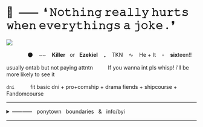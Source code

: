  # 🔪‎ ‎ ⸺‎ ‎ ❛ 𝙽𝚘𝚝𝚑𝚒𝚗𝚐 𝚛𝚎𝚊𝚕𝚕𝚢 𝚑𝚞𝚛𝚝𝚜 𝚠𝚑𝚎𝚗 𝚎𝚟𝚎𝚛𝚢𝚝𝚑𝚒𝚗𝚐𝚜 𝚊 𝚓𝚘𝚔𝚎 . ❜
![](https://i.imgur.com/NxnBasj.png)

　　　　🌑 ‎ ‎ ‎ ⌣⌣ ‎ ‎ ‎ **Killer** ‎ ‎ ‎or ‎ ‎ **Ezekiel** ‎ ‎ ‎ ₊ ‎ ‎ ‎ TKN ‎ ‎ ‎ ∿ ‎ ‎ ‎ He‎ ‎+ It‎ ‎ ‎ ‎ - ‎ ‎ ‎ **six**teen!!

usually ontab but not paying attntn 　‎  　‎ If you wanna int pls whisp! i'll be more likely to see it

`dni`　　　fit basic dni + pro+comship +  drama fiends + shipcourse + Fandomcourse


***
<details>

<summary>⸺⸺‎ ‎ ‎ ponytown‎ ‎ ‎ boundaries‎ ‎ ‎ &‎ ‎ ‎ info/byi</summary>
 
 
#### Based is UTDR + ROBLOX Area - Usually with friends! (almost never alone)

DNT if i don't know you, I don't have a TD or TT I just.. don't want strangers cuddling booping or hiding behind me!

Do not copy or take heavy inspo from my skins **WITHOUT** asking! 

I have audhd , severe anxiety , deppresion , and am a DID system of 60+ , Please respect that and do not ask for a specific person to front unless you are close. You can always ask who's fronting tho ^-^

Underlust + Leviathantale DNI. I do not like,, those weird.. ass fetish.. things... whatever they are... STAY AWAY!!

I tend to cuss a lot and can get hyper sometimes and make some jokes that people might not find as funny as I do + If i mkae you uncomfortable let me know! I most likely won't have realized

I only use tonetags if I deem the situtation needs it, I won't use them otherwise.

</details>

*** 
